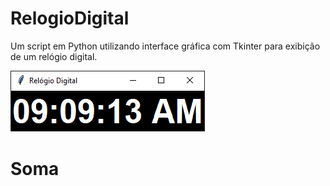# RelogioDigital

Um script em Python utilizando interface gráfica com Tkinter para exibição de um relógio digital. 

<img src = "RelogioDigital.png">

# Soma
